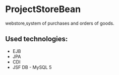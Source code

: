 # ProjectStoreBean 
webstore,system of purchases and orders of goods.
## Used technologies:
* EJB
* JPA
* CDI
* JSF
  DB - MySQL 5
